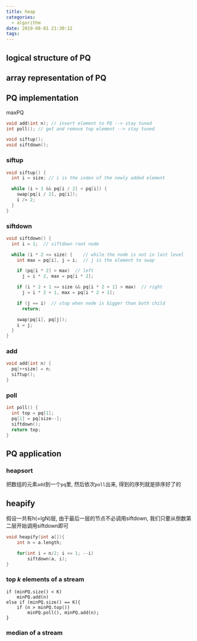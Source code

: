 ```yaml
---
title: heap
categories:
  - algorithm
date: 2019-08-01 21:30:12
tags:
---
```


## logical structure of PQ

## array representation of PQ

## PQ implementation

maxPQ

```cpp
void add(int n); // insert element to PQ --> stay tuned  
int poll(); // get and remove top element --> stay tuned 

void siftup();
void siftdown();
```

### siftup

```cpp
void siftup() {
  int i = size; // i is the index of the newly added element 

  while (i > 1 && pq[i / 2] < pq[i]) {
    swap(pq[i / 2], pq[i]);
    i /= 2;
  }
}
```

### siftdown

```cpp
void siftdown() {
  int i = 1;  // siftdown root node

  while (i * 2 <= size) {    // while the node is not in last level
    int max = pq[i], j = i;  // j is the element to swap

    if (pq[i * 2] > max)  // left
      j = i * 2, max = pq[i * 2];

    if (i * 2 + 1 <= size && pq[i * 2 + 1] > max)  // right
      j = i * 2 + 1, max = pq[i * 2 + 1];

    if (j == i)  // stop when node is bigger than both child
      return;

    swap(pq[i], pq[j]);
    i = j;
  }
}
```

### add


```cpp
void add(int n) {
  pq[++size] = n;
  siftup();
}
```

### poll

```cpp
int poll() {
  int top = pq[1];
  pq[1] = pq[size--];
  siftdown();
  return top;
}
```

## PQ application

### heapsort

把数组的元素`add`到一个`pq`里, 然后依次`poll`出来, 得到的序列就是排序好了的

## heapify

假设一共有h(=lgN)层, 由于最后一层的节点不必调用siftdown, 我们只要从倒数第二层开始调用siftdown即可 

```cpp
void heapify(int a[]){
    int n = a.length;

    for(int i = n/2; i <= 1; --i)
        siftdown(a, i);
}
```

### top $k$ elements of a stream

```
if (minPQ.size() < K)
    minPQ.add(n)
else if (minPQ.size() == K){
    if (n > minPQ.top())
        minPQ.poll(), minPQ.add(n);
}
```

### median of a stream

